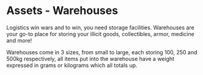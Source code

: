 # Assets - Warehouses
Logistics win wars and to win, you need storage facilities.
Warehouses are your go-to place for storing your illicit goods, collectibles, armor, medicine and more! 

Warehouses come in 3 sizes, from small to large, each storing 100, 250 and 500kg respectively, all items put into the warehouse have a weight expressed in grams or kilograms which all totals up. 